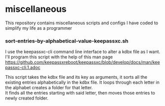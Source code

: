 # miscellaneous
This repository contains miscellaneous scripts and configs I have coded to simplify my life as a programmer
### sort-entries-by-alphabetical-value-keepassxc.sh
I use the keepassxc-cli command line interface to alter a kdbx file as I want.
I'll program this script with the help of this man page https://github.com/keepassxreboot/keepassxc/blob/develop/docs/man/keepassxc-cli.1.adoc 

This script takes the kdbx file and its key as arguments, it sorts all the existing entries alphabetically in the kdbx file. 
It loops through each letter in the alphabet creates a folder for that letter.  
It finds all the entries starting with said letter, then moves those entries to newly created folder.  
